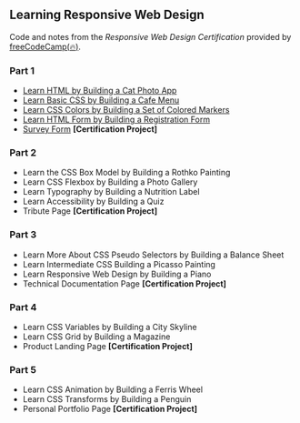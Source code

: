 ## Learning Responsive Web Design
Code and notes from the *Responsive Web Design Certification* provided by [freeCodeCamp(:fire:)](https://www.freecodecamp.org/learn/2022/responsive-web-design/).

### Part 1
* [Learn HTML by Building a Cat Photo App](https://github.com/ArisPan/responsive-web-design/tree/main/1%20-%20Cat%20Photo%20App)
* [Learn Basic CSS by Building a Cafe Menu](https://github.com/ArisPan/responsive-web-design/tree/main/2%20-%20Cafe%20Menu)
* [Learn CSS Colors by Building a Set of Colored Markers](https://github.com/ArisPan/responsive-web-design/tree/main/3%20-%20Colored%20Markers)
* [Learn HTML Form by Building a Registration Form](https://github.com/ArisPan/responsive-web-design/tree/main/4%20-%20Registration%20Form)
* [Survey Form](https://github.com/ArisPan/responsive-web-design/tree/main/5%20-%20Survey%20Form) **[Certification Project]**

### Part 2
* Learn the CSS Box Model by Building a Rothko Painting
* Learn CSS Flexbox by Building a Photo Gallery
* Learn Typography by Building a Nutrition Label
* Learn Accessibility by Building a Quiz
* Tribute Page **[Certification Project]**

### Part 3
* Learn More About CSS Pseudo Selectors by Building a Balance Sheet
* Learn Intermediate CSS Building a Picasso Painting
* Learn Responsive Web Design by Building a Piano
* Technical Documentation Page **[Certification Project]**

### Part 4
* Learn CSS Variables by Building a City Skyline
* Learn CSS Grid by Building a Magazine
* Product Landing Page **[Certification Project]**

### Part 5
* Learn CSS Animation by Building a Ferris Wheel
* Learn CSS Transforms by Building a Penguin
* Personal Portfolio Page **[Certification Project]**
